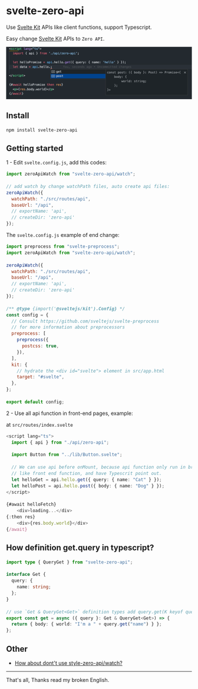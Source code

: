 # svelte-zero-api

Use [Svelte Kit](https://kit.svelte.dev/) APIs like client functions, support Typescript.

Easy change [Svelte Kit](https://kit.svelte.dev/) APIs to `Zero API`.

![](./zero-api.png)

## Install

```bash
npm install svelte-zero-api
```

## Getting started

1 - Edit `svelte.config.js`, add this codes:

```js
import zeroApiWatch from "svelte-zero-api/watch";

// add watch by change watchPath files, auto create api files:
zeroApiWatch({
  watchPath: "./src/routes/api",
  baseUrl: "/api",
  // exportName: 'api',
  // createDir: 'zero-api'
});
```

The `svelte.config.js` example of end change:

```js
import preprocess from "svelte-preprocess";
import zeroApiWatch from "svelte-zero-api/watch";

zeroApiWatch({
  watchPath: "./src/routes/api",
  baseUrl: "/api",
  // exportName: 'api',
  // createDir: 'zero-api'
});

/** @type {import('@sveltejs/kit').Config} */
const config = {
  // Consult https://github.com/sveltejs/svelte-preprocess
  // for more information about preprocessors
  preprocess: [
    preprocess({
      postcss: true,
    }),
  ],
  kit: {
    // hydrate the <div id="svelte"> element in src/app.html
    target: "#svelte",
  },
};

export default config;
```

2 - Use all api function in front-end pages, example:

at `src/routes/index.svelte`

```ts
<script lang="ts">
  import { api } from "./api/zero-api";

  import Button from "../lib/Button.svelte";

  // We can use api before onMount, because api function only run in browser.
  // like front end function, and have Typescrit point out.
  let helloGet = api.hello.get({ query: { name: "Cat" } });
  let helloPost = api.hello.post({ body: { name: "Dog" } });
</script>

{#await helloFetch}
	<div>loading...</div>
{:then res}
	<div>{res.body.world}</div>
{/await}

```

## How definition get.query in typescript?

```ts
import type { QueryGet } from "svelte-zero-api";

interface Get {
  query: {
    name: string;
  };
}

// use `Get & QueryGet<Get>` definition types add query.get(K keyof query);
export const get = async ({ query }: Get & QueryGet<Get>) => {
  return { body: { world: "I'm a " + query.get("name") } };
};
```

## Other

- [How about dont't use style-zero-api/watch?](./README-not-watch.md)

---

That's all, Thanks read my broken English.
